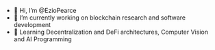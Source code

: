 - 👋 Hi, I’m @EzioPearce
- 👀 I’m currently working on blockchain research and software development
- 🌱 Learning Decentralization and DeFi architectures, Computer Vision and AI Programming


<!---
EzioPearce/EzioPearce is a ✨ special ✨ repository because its `README.md` (this file) appears on your GitHub profile.
You can click the Preview link to take a look at your changes.
--->
